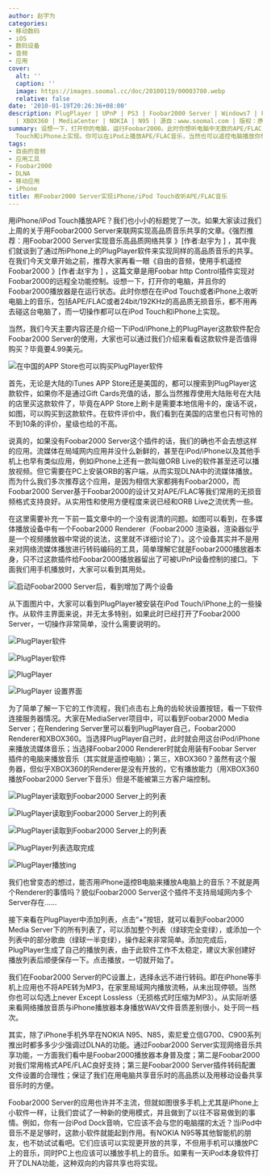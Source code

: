 ```yaml
---
author: 赵宇为
categories:
- 移动数码
- iOS
- 数码设备
- 音频
- 应用
cover:
  alt: ''
  caption: ''
  image: https://images.soomal.cc/doc/20100119/00003780.webp
  relative: false
date: '2010-01-19T20:26:36+08:00'
description: PlugPlayer | UPnP | PS3 | Foobar2000 Server | Windows7 | Foobar Server
  | XBOX360 | MediaCenter | NOKIA | N95 | 源自：www.soomal.com | 版权：原创 |  平均/总评分：09.88/79
summary: 设想一下，打开你的电脑，运行Foobar2000。此时你想听电脑中无数的APE/FLAC，此时您不用再去点鼠标看电脑屏幕了，而一切操作都可以在iPod
  Touch和iPhone上实现。你可以在iPod上播放APE/FLAC音乐，当然也可以遥控电脑播放你想要的一切音乐。
tags:
- 自由的音频
- 应用工具
- Foobar2000
- DLNA
- 移动应用
- iPhone
title: 用Foobar2000 Server实现iPhone/iPod Touch收听APE/FLAC音乐
---
```


用iPhone/iPod Touch播放APE？我们也小小的标题党了一次。如果大家读过我们上周的关于用Foobar2000 Server来联网实现高品质音乐共享的文章。《强烈推荐：用Foobar2000 Server实现音乐高品质网络共享 》[作者:赵宇为 ]
，其中我们就谈到了通过所iPhone上的PlugPlayer软件来实现同样的高品质音乐的共享。在我们今天文章开始之前，推荐大家再看一眼《自由的音频，使用手机遥控Foobar2000 》[作者:赵宇为 ]
，这篇文章是用Foobar http Control插件实现对Foobar2000的远程全功能控制。设想一下，打开你的电脑，并且你的Foobar2000播放器是在运行状态。此时你想在在iPod Touch或者iPhone上收听电脑上的音乐，包括APE/FLAC或者24bit/192KHz的高品质无损音乐，都不用再去碰这台电脑了，而一切操作都可以在iPod Touch和iPhone上实现。



当然，我们今天主要内容还是介绍一下iPod/iPhone上的PlugPlayer这款软件配合Foobar2000 Server的使用，大家也可以通过我们介绍来看看这款软件是否值得购买？毕竟要4.99美元。



![在中国的APP Store也可以购买PlugPlayer软件](https://images.soomal.cc/doc/20100119/00003761.webp)



首先，无论是大陆的iTunes APP Store还是美国的，都可以搜索到PlugPlayer这款软件，如果你不是通过Gift Cards充值的话，那么当然推荐使用大陆账号在大陆的店里买这款软件了，毕竟在APP Store上刷卡是需要本地信用卡的，废话不说，如图，可以购买到这款软件。在软件评价中，我们看到在美国的店里也只有可怜的不到10条的评价，星级也给的不高。



说真的，如果没有Foobar2000 Server这个插件的话，我们的确也不会去想这样的应用。流媒体在局域网内应用并没什么新鲜的，甚至在iPod/iPhone以及其他手机上也早有类似应用，例如iPhone上还有一款叫做ORB Live的软件甚至还可以播放视频。但它需要在PC上安装ORB的客户端，从而实现DLNA中的流媒体播放。而为什么我们多次推荐这个应用，是因为相信大家都拥有Foobar2000，而Foobar2000 Server基于Foobar2000的设计又对APE/FLAC等我们常用的无损音频格式支持良好。从实用性和使用方便程度来说已经和ORB Live之流优秀一些。



在这里需要补充一下前一篇文章中的一个没有说清的问题。如图可以看到，在多媒体播放设备中有一个Foobar2000 Renderer（Foobar2000 渲染器，渲染器似乎是一个视频播放器中常说的说法，这里就不详细讨论了）。这个设备其实并不是用来对网络流媒体播放进行转码编码的工具，简单理解它就是Foobar2000播放器本身，只不过这款插件给Foobar2000播放器留出了可被UPnP设备控制的接口。下面我们用手机播放时，大家可以看到其用处。



![启动Foobar2000 Server后，看到增加了两个设备](https://images.soomal.cc/doc/20100111/00003615.webp)



从下面图片中，大家可以看到PlugPlayer被安装在iPod Touch/iPhone上的一些操作。从软件主界面来说，并无太多特别，如果此时已经打开了Foobar2000 Server，一切操作非常简单，没什么需要说明的。



![PlugPlayer软件](https://images.soomal.cc/doc/20100119/00003762.webp)



![PlugPlayer软件](https://images.soomal.cc/doc/20100119/00003763.webp)



![PlugPlayer](https://images.soomal.cc/doc/20100119/00003764.webp)



![PlugPlayer 设置界面](https://images.soomal.cc/doc/20100119/00003765.webp)



为了简单了解一下它的工作流程，我们点击右上角的齿轮状设置按钮，看一下软件连接服务器情况。大家在MediaServer项目中，可以看到Foobar2000 Media Server；在Rendering Server里可以看到PlugPlayer自己，Foobar2000 Renderer和XBOX360。当选择PlugPlayer自己时，此时就会用这台iPod/iPhone来播放流媒体音乐；当选择Foobar2000 Renderer时就会用装有Foobar Server插件的电脑来播放音乐（其实就是遥控电脑）；第三，XBOX360？虽然有这个服务器，但似乎XBOX360的Renderer是没有开放的，它有播放能力（用XBOX360播放Foobar2000 Server下音乐）但是不能被第三方客户端控制。



![PlugPlayer读取到Foobar2000 Server上的列表](https://images.soomal.cc/doc/20100119/00003766.webp)



![PlugPlayer读取到Foobar2000 Server上的列表](https://images.soomal.cc/doc/20100119/00003767.webp)



![PlugPlayer读取到Foobar2000 Server上的列表](https://images.soomal.cc/doc/20100119/00003768.webp)



![PlugPlayer列表选取完成](https://images.soomal.cc/doc/20100119/00003769.webp)



![PlugPlayer播放ing](https://images.soomal.cc/doc/20100119/00003770.webp)



我们也曾变态的想过，能否用iPhone遥控B电脑来播放A电脑上的音乐？不就是两个Renderer的事情吗？貌似Foobar2000 Server这个插件不支持局域网内多个Server存在……



接下来看在PlugPlayer中添加列表，点击“+”按钮，就可以看到Foobar2000 Media Server下的所有列表了，可以添加整个列表（绿球完全变绿），或添加一个列表中的部分歌曲（绿球一半变绿），操作起来非常简单。添加完成后，PlugPlayer生成了自己的播放列表，由于此软件工作不太稳定，建议大家创建好播放列表后顺便保存一下。点击播放，一切就开始了。



我们在Foobar2000 Server的PC设置上，选择永远不进行转码。即在iPhone等手机上应用也不将APE转为MP3，在家里局域网内播放流畅，从未出现停顿。当然你也可以勾选上never Except Lossless（无损格式时压缩为MP3）。从实际听感来看网络播放音质与iPhone播放器本身播放WAV文件音质差别很小，处于同一档次。



其实，除了iPhone手机外早在NOKIA N95、N85，索尼爱立信G700、C900系列推出时都多多少少强调过DLNA的功能。通过Foobar2000 Server实现网络音乐共享功能，一方面我们看中是Foobar2000播放器本身普及度；第二是Foobar2000对我们常用格式APE/FLAC良好支持；第三是Foobar2000 Server插件转码配置文件设置的合理性；保证了我们在用电脑共享音乐时的高品质以及用移动设备共享音乐时的方便。



Foobar2000 Server的应用也许并不主流，但就如图很多手机上尤其是iPhone上小软件一样，让我们尝试了一种新的使用模式，并且做到了以往不容易做到的事情。例如，你有一台iPod Dock音响，它应该不会与您的电脑摆的太近？当iPod中音乐不是足够时，这款小软件就能起到作用。有NOKIA N95等其他智能机的朋友，也不妨试试看吧。它们应该可以实现更开放的共享，不但用手机可以播放PC上的音乐，同时PC上也应该可以播放手机上的音乐。如果有一天iPod本身软件打开了DLNA功能，这种双向的内容共享也将实现。